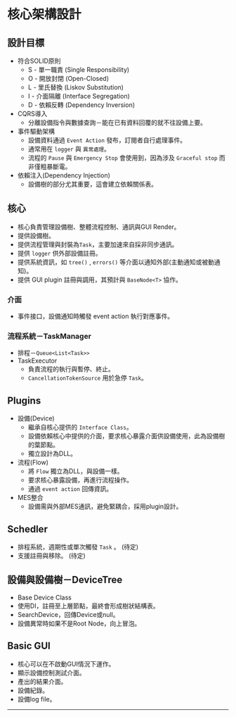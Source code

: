 # 核心架構設計
## 設計目標
- 符合SOLID原則
    - S - 單一職責 (Single Responsibility)
    - O - 開放封閉 (Open-Closed)
    - L - 里氏替換 (Liskov Substitution)
    - I - 介面隔離 (Interface Segregation)
    - D - 依賴反轉 (Dependency Inversion)
- CQRS導入
    - 分離設備指令與數據查詢－能在已有資料回覆的就不往設備上要。
- 事件驅動架構
    - 設備資料通過 `Event Action` 發布，訂閱者自行處理事件。
    - 通常用在 `logger` 與 `異常處理`。
    - 流程的 `Pause` 與 `Emergency Stop` 會使用到，因為涉及 `Graceful stop` 而非僅粗暴斷電。
- 依賴注入(Dependency Injection)
    - 設備樹的部分尤其重要，這會建立依賴關係表。

## 核心
- 核心負責管理設備樹、整體流程控制、通訊與GUI Render。
- 提供設備樹。
- 提供流程管理與封裝為`Task`，主要加速來自採非同步通訊。
- 提供 `logger` 供外部設備註冊。
- 提供系統資訊，如 `tree()` , `errors()` 等介面以通知外部(主動通知或被動通知)。
- 提供 GUI plugin 註冊與調用，其預計與 `BaseNode<T>` 協作。

### 介面
- 事件接口，設備通知時觸發 event action 執行對應事件。

### 流程系統－TaskManager
- 排程－`Queue<List<Task>>`
- TaskExecutor
    - 負責流程的執行與暫停、終止。
    - `CancellationTokenSource` 用於急停 `Task`。

## Plugins
- 設備(Device)
    - 繼承自核心提供的 `Interface Class`。
    - 設備依賴核心中提供的介面，要求核心暴露介面供設備使用，此為設備樹的葉節點。
    - 獨立設計為DLL。
- 流程(Flow)
    - 將 `Flow` 獨立為DLL，與設備一樣。
    - 要求核心暴露設備，再進行流程操作。
    - 通過 `event action` 回傳資訊。
- MES整合
    - 設備需與外部MES通訊，避免緊耦合，採用plugin設計。

## Schedler
- 排程系統，週期性或單次觸發 `Task` 。 (待定)
- 支援註冊與移除。 (待定)

## 設備與設備樹－DeviceTree
- Base Device Class
- 使用DI，註冊至上層節點，最終會形成樹狀結構表。
- SearchDevice，回傳Device或null。
- 設備異常時如果不是Root Node，向上冒泡。

## Basic GUI
- 核心可以在不啟動GUI情況下運作。
- 顯示設備控制測試介面。
- 產出的結果介面。
- 設備紀錄。
- 設備log file。

---
